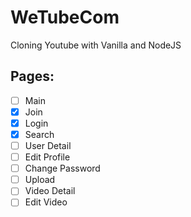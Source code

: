 # WeTubeCom

Cloning Youtube with Vanilla and NodeJS

## Pages:

  - [ ] Main
  - [x] Join
  - [x] Login
  - [x] Search
  - [ ] User Detail
  - [ ] Edit Profile
  - [ ] Change Password
  - [ ] Upload
  - [ ] Video Detail
  - [ ] Edit Video 
